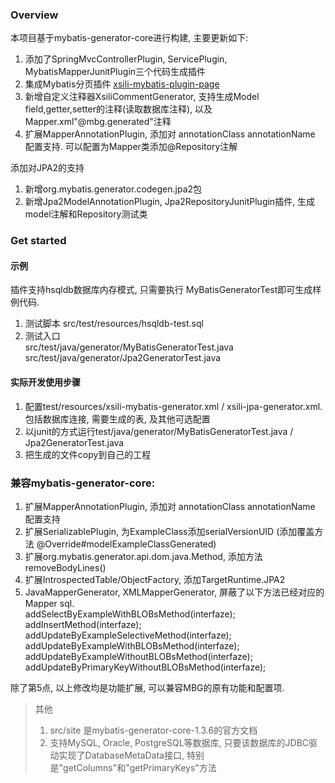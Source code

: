 ### Overview
本项目基于mybatis-generator-core进行构建, 主要更新如下:

1. 添加了SpringMvcControllerPlugin, ServicePlugin, MybatisMapperJunitPlugin三个代码生成插件
2. 集成Mybatis分页插件 [xsili-mybatis-plugin-page](https://github.com/morningtea/xsili-mybatis-plugin-page "Mybatis分页插件")
3. 新增自定义注释器XsiliCommentGenerator, 支持生成Model field,getter,setter的注释(读取数据库注释), 以及Mapper.xml"@mbg.generated"注释
4. 扩展MapperAnnotationPlugin, 添加对 annotationClass annotationName 配置支持. 可以配置为Mapper类添加@Repository注解

添加对JPA2的支持
1. 新增org.mybatis.generator.codegen.jpa2包
2. 新增Jpa2ModelAnnotationPlugin, Jpa2RepositoryJunitPlugin插件, 生成model注解和Repository测试类

### Get started
#### 示例
插件支持hsqldb数据库内存模式, 只需要执行 MyBatisGeneratorTest即可生成样例代码.  
1. 测试脚本 src/test/resources/hsqldb-test.sql
2. 测试入口   
src/test/java/generator/MyBatisGeneratorTest.java  
src/test/java/generator/Jpa2GeneratorTest.java

#### 实际开发使用步骤
1. 配置test/resources/xsili-mybatis-generator.xml / xsili-jpa-generator.xml. 包括数据库连接, 需要生成的表, 及其他可选配置
2. 以junit的方式运行test/java/generator/MyBatisGeneratorTest.java / Jpa2GeneratorTest.java
3. 把生成的文件copy到自己的工程


### 兼容mybatis-generator-core:
1. 扩展MapperAnnotationPlugin, 添加对 annotationClass annotationName 配置支持
2. 扩展SerializablePlugin, 为ExampleClass添加serialVersionUID (添加覆盖方法  @Override#modelExampleClassGenerated)
3. 扩展org.mybatis.generator.api.dom.java.Method, 添加方法removeBodyLines()
4. 扩展IntrospectedTable/ObjectFactory, 添加TargetRuntime.JPA2
5. JavaMapperGenerator, XMLMapperGenerator, 屏蔽了以下方法已经对应的 Mapper sql.  
addSelectByExampleWithBLOBsMethod(interfaze);  
addInsertMethod(interfaze);  
addUpdateByExampleSelectiveMethod(interfaze);  
addUpdateByExampleWithBLOBsMethod(interfaze);  
addUpdateByExampleWithoutBLOBsMethod(interfaze);  
addUpdateByPrimaryKeyWithoutBLOBsMethod(interfaze);  

除了第5点, 以上修改均是功能扩展, 可以兼容MBG的原有功能和配置项.

>其他
>1. src/site 是mybatis-generator-core-1.3.6的官方文档
>2. 支持MySQL, Oracle, PostgreSQL等数据库, 只要该数据库的JDBC驱动实现了DatabaseMetaData接口, 特别是"getColumns"和"getPrimaryKeys"方法
